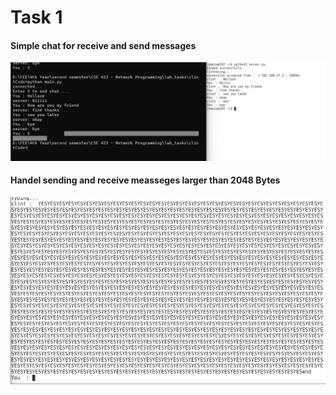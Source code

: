 # Task 1 

#### Simple chat for receive and send messages 

![chat from clint to server ](send_recv.jpg)

#### Handel sending and receive measseges larger than 2048 Bytes

![chat from clint to server ](Recv_messg_larg_than_2048.jpg)

